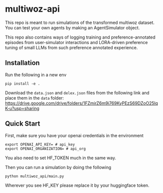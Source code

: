 # multiwoz-api

This repo is meant to run simulations of the transformed multiwoz dataset. You can test your own agents by making 
an AgentSimulator object.

This repo also contains ways of logging training and preference-annotated episodes from user-simulator interactions and LORA-driven preference tuning of small LLMs from such preference annotated experience.

## Installation
Run the following in a new env
```
pip install -e .
```
Download the ```data.json``` and ```delex.json``` files from the following link and place them in the ```data``` folder: https://drive.google.com/drive/folders/1FZmirZ6m9i769KyPEzS69DZoO25lqK-u?usp=sharing

## Quick Start
First, make sure you have your openai credentials in the environment
```
export OPENAI_API_KEY= # api_key
export OPENAI_ORGANIZATION= # api_org
```
You also need to set HF_TOKEN much in the same way.

Then you can run a simulation by doing the following
```
python multiwoz_api/main.py
```

Wherever you see HF_KEY please replace it by your huggingface token.
